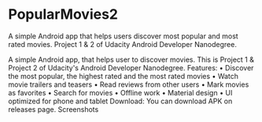 # PopularMovies2
A simple Android app that helps users discover most popular and most rated movies. Project 1 &amp; 2 of Udacity Android Developer Nanodegree.
     
A simple Android app, that helps user to discover movies. This is Project 1 & Project 2 of Udacity's Android Developer Nanodegree.
Features:
•	Discover the most popular, the highest rated and the most rated movies
•	Watch movie trailers and teasers
•	Read reviews from other users
•	Mark movies as favorites
•	Search for movies
•	Offline work
•	Material design
•	UI optimized for phone and tablet
Download:
You can download APK on releases page.
Screenshots
